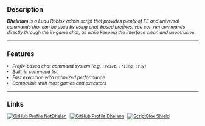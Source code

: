 <h2 style="font-size: 1.2em;">Description</h2>
<p style="font-size: 0.85em;"><i><b>Dhelirium</b> is a Luau Roblox admin script that provides plenty of FE and universal commands that can be used by using chat-based prefixes, you can run commands directly through the in-game chat, all while keeping the interface clean and unobtrusive.</i></p>
<hr>
<h2 style="font-size: 1.2em;">Features</h2>
<ul style="font-size: 0.85em; padding-left: 1.2em;">
  <li><i>Prefix-based chat command system (e.g. <code>;reset</code>, <code>;fling</code>, <code>;fly</code>)</i></li>
  <li><i>Built-in command list</i></li>
  <li><i>Fast execution with optimized performance</i></li>
  <li><i>Compatible with most games and executors</i></li>
</ul>
<hr>
<h2 style="font-size: 1.2em;">Links</h2>
<ul style="font-size: 0.85em; list-style: none; padding-left: 0; display: flex; gap: 8px; flex-wrap: wrap;">
  <li>
    <a href="https://github.com/NotDhelan" target="_blank">
      <img src="https://img.shields.io/badge/GitHub-%40NotDhelan-181717?logo=github&logoColor=white" alt="GitHub Profile NotDhelan">
    </a>
  </li>
  <li>
    <a href="https://github.com/Dhelann" target="_blank">
      <img src="https://img.shields.io/badge/GitHub-%40Dhelann-181717?logo=github&logoColor=white" alt="GitHub Profile Dhelann">
    </a>
  </li>
  <li>
    <a href="https://scriptblox.com/U/Dhelann" target="_blank">
      <img src="https://img.shields.io/badge/ScriptBlox-%40Dhelann-181717?logo=lua&logoColor=white" alt="ScriptBlox Shield">
    </a>
  </li>
</ul>
